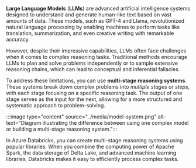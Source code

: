 **Large Language Models** (**LLMs**) are advanced artificial intelligence systems designed to understand and generate human-like text based on vast amounts of data. These models, such as GPT-4 and Llama, revolutionized natural language processing by enabling machines to perform tasks like translation, summarization, and even creative writing with remarkable accuracy.

However, despite their impressive capabilities, LLMs often face challenges when it comes to complex reasoning tasks. Traditional methods encourage LLMs to plan and solve problems independently or to sample extensive reasoning chains, which can lead to conceptual and inferential fallacies.

To address these limitations, you can use **multi-stage reasoning systems**. These systems break down complex problems into *multiple stages or steps*, with each stage focusing on a specific reasoning task. The output of one stage serves as the input for the next, allowing for a more structured and systematic approach to problem-solving.

:::image type="content" source="../media/model-system.png" alt-text="Diagram illustrating the difference between using one complex model or building a multi-stage reasoning system.":::

In Azure Databricks, you can create multi-stage reasoning systems using popular libraries. When you combine the computing power of Apache Spark, the data storage of Delta Lake, and advanced machine learning libraries, Databricks makes it easy to efficiently process complex tasks.
